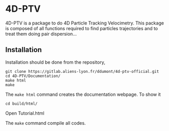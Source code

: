 4D-PTV
=======

4D-PTV is a package to do 4D Particle Tracking Velocimetry. This package is composed of all functions required to find particles trajectories and to treat them doing pair dispersion...

Installation
------------

Installation should be done from the repository,

```
git clone https://gitlab.aliens-lyon.fr/ddumont/4d-ptv-official.git
cd 4D-PTV/Documentation/
make html
make
```

The ``make html`` command creates the documentation webpage. To show it
```
cd build/html/
```
Open Tutorial.html

The ``make`` command compile all codes.
